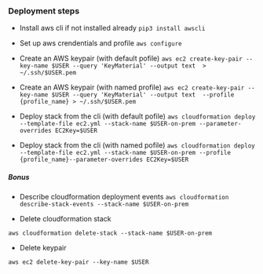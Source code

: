 ### Deployment steps

- Install aws cli if not installed already 
  ```pip3 install awscli```

- Set up aws crendentials and profile
  ```aws configure```

- Create an AWS keypair (with default pofile)
  ```aws ec2 create-key-pair --key-name $USER --query 'KeyMaterial' --output text  > ~/.ssh/$USER.pem```

- Create an AWS keypair (with named profile)
```aws ec2 create-key-pair --key-name $USER --query 'KeyMaterial' --output text  --profile {profile_name} > ~/.ssh/$USER.pem```

- Deploy stack from the cli (with default pofile)
  ```aws cloudformation deploy --template-file ec2.yml --stack-name $USER-on-prem --parameter-overrides EC2Key=$USER```

- Deploy stack from the cli (with named pofile)
  ```aws cloudformation deploy --template-file ec2.yml --stack-name $USER-on-prem --profile {profile_name}--parameter-overrides EC2Key=$USER```

##### Bonus
- Describe cloudformation deployment events 
```aws cloudformation describe-stack-events --stack-name $USER-on-prem```

- Delete cloudformation stack
```
aws cloudformation delete-stack --stack-name $USER-on-prem
```
- Delete keypair
```
aws ec2 delete-key-pair --key-name $USER
```